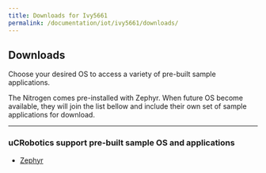 ```yaml
---
title: Downloads for Ivy5661
permalink: /documentation/iot/ivy5661/downloads/
---
```

## Downloads


Choose your desired OS to access a variety of pre-built sample applications.

The Nitrogen comes pre-installed with Zephyr. When future OS become available, they will join the list bellow and include their own set of sample applications for download.

---
### uCRobotics support pre-built sample OS and applications
- [Zephyr](zephyr/)
